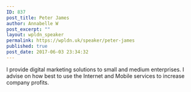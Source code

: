 ```yaml
---
ID: 837
post_title: Peter James
author: Annabelle W
post_excerpt: ""
layout: wpldn_speaker
permalink: https://wpldn.uk/speaker/peter-james
published: true
post_date: 2017-06-03 23:34:32
---
```

I provide digital marketing solutions to small and medium enterprises. I advise on how best to use the Internet and Mobile services to increase company profits.
